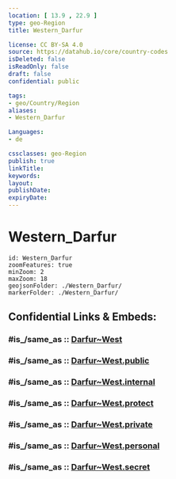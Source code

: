```yaml
---
location: [ 13.9 , 22.9 ] 
type: geo-Region
title: Western_Darfur

license: CC BY-SA 4.0
source: https://datahub.io/core/country-codes
isDeleted: false
isReadOnly: false
draft: false
confidential: public

tags:
- geo/Country/Region
aliases:
- Western_Darfur

Languages:
- de

cssclasses: geo-Region
publish: true
linkTitle: 
keywords: 
layout: 
publishDate: 
expiryDate: 
---
```


# Western_Darfur

```leaflet
id: Western_Darfur
zoomFeatures: true 
minZoom: 2 
maxZoom: 18
geojsonFolder: ./Western_Darfur/
markerFolder: ./Western_Darfur/
```


## Confidential Links & Embeds: 

### #is_/same_as :: [Darfur~West](/_Standards/Earth/Continent/Africa/Africa~East/Sudan~North/States~Sudan~North/Darfur~West.md) 

### #is_/same_as :: [Darfur~West.public](/_public/Earth/Continent/Africa/Africa~East/Sudan~North/States~Sudan~North/Darfur~West.public.md) 

### #is_/same_as :: [Darfur~West.internal](/_internal/Earth/Continent/Africa/Africa~East/Sudan~North/States~Sudan~North/Darfur~West.internal.md) 

### #is_/same_as :: [Darfur~West.protect](/_protect/Earth/Continent/Africa/Africa~East/Sudan~North/States~Sudan~North/Darfur~West.protect.md) 

### #is_/same_as :: [Darfur~West.private](/_private/Earth/Continent/Africa/Africa~East/Sudan~North/States~Sudan~North/Darfur~West.private.md) 

### #is_/same_as :: [Darfur~West.personal](/_personal/Earth/Continent/Africa/Africa~East/Sudan~North/States~Sudan~North/Darfur~West.personal.md) 

### #is_/same_as :: [Darfur~West.secret](/_secret/Earth/Continent/Africa/Africa~East/Sudan~North/States~Sudan~North/Darfur~West.secret.md)

